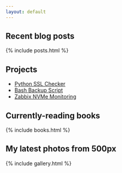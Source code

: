 ```yaml
---
layout: default
---
```


## Recent blog posts
{% include posts.html %}

## Projects
  * [Python SSL Checker](https://github.com/narbehaj/ssl-checker)
  * [Bash Backup Script](https://github.com/narbehaj/bash-backup)
  * [Zabbix NVMe Monitoring](https://github.com/narbehaj/zabbix-nvme)

## Currently-reading books
{% include books.html %}

## My latest photos from 500px
{% include gallery.html %}
